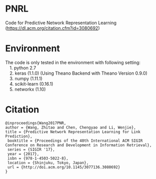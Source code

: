 # PNRL
Code for Predictive Network Representation Learning (https://dl.acm.org/citation.cfm?id=3080692)

# Environment
The code is only tested in the environment with following setting:  
&emsp;1. python 2.7  
&emsp;2. keras (1.1.0) (Using Theano Backend with Theano Version 0.9.0)  
&emsp;3. numpy (1.11.1)  
&emsp;4. scikit-learn (0.16.1)  
&emsp;5. networkx (1.10)  

# Citation
    @inproceedings{Wang2017PNR,
    author = {Wang, Zhitao and Chen, Chengyao and Li, Wenjie},
    title = {Predictive Network Representation Learning for Link Prediction},
     booktitle = {Proceedings of the 40th International ACM SIGIR Conference on Research and Development in Information Retrieval},
     series = {SIGIR '17},
     year = {2017},
     isbn = {978-1-4503-5022-8},
     location = {Shinjuku, Tokyo, Japan},
     url = {http://doi.acm.org/10.1145/3077136.3080692}
    } 

  
